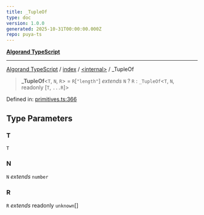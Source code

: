 ```yaml
---
title: _TupleOf
type: doc
version: 1.0.0
generated: 2025-10-31T00:00:00.000Z
repo: puya-ts
---
```


[**Algorand TypeScript**](/reference/algorand-typescript/api/readme/)

---

[Algorand TypeScript](docs/_md/modules) / [index](docs/_md/index/README) / [\<internal\>](/reference/algorand-typescript/api/index/-internal-/readme/) / \_TupleOf

> **\_TupleOf**\<`T`, `N`, `R`\> = `R`\[`"length"`\] _extends_ `N` ? `R` : `_TupleOf`\<`T`, `N`, readonly \[`T`, `...R`\]\>

Defined in: [primitives.ts:366](https://github.com/algorandfoundation/puya-ts/blob/main/packages/algo-ts/src/primitives.ts#L366)

## Type Parameters

### T

`T`

### N

`N` _extends_ `number`

### R

`R` _extends_ readonly `unknown`[]
